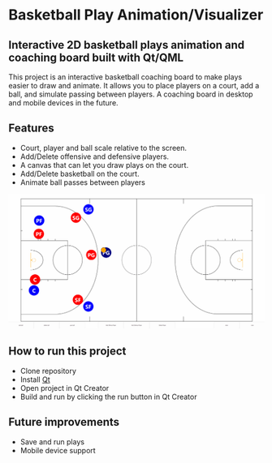# Basketball Play Animation/Visualizer

## Interactive 2D basketball plays animation and coaching board built with Qt/QML

This project is an interactive basketball coaching board to make plays easier to draw and animate. 
It allows you to place players on a court, add a ball, and simulate passing between players.
A coaching board in desktop and mobile devices in the future. 

## Features
- Court, player and ball scale relative to the screen.
- Add/Delete offensive and defensive players.
- A canvas that can let you draw plays on the court.
- Add/Delete basketball on the court.
- Animate ball passes between players

![Basketball Play Demo](assets/bballAnimation.gif)

## How to run this project
- Clone repository
- Install [Qt](https://www.qt.io/download-dev)
- Open project in Qt Creator
- Build and run by clicking the run button in Qt Creator

## Future improvements
- Save and run plays
- Mobile device support